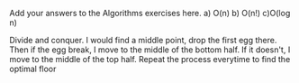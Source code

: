 Add your answers to the Algorithms exercises here.
a) O(n)
b) O(n!)
c)O(log n)

Divide and conquer. I would find a middle point, drop the first egg there. Then if the egg break, I move to the middle of the bottom half. If it doesn't, I move to the middle of the top half. Repeat the process everytime to find the optimal floor